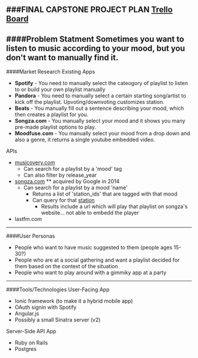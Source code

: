 ###FINAL CAPSTONE PROJECT PLAN
[Trello Board](https://trello.com/b/qtN8AnOF/capstone)
---
####Problem Statment
Sometimes you want to listen to music according to your mood, but you don't want to manually find it.
---
####Market Research 
Existing Apps 
  - **Spotify** - You need to manually select the cateogory of playlist to listen to or build your own playlist manually  
  - **Pandora** - You need to manually select a certain starting song/artist to kick off the playlist. Upvoting/downvoting customizes station.  
  - **Beats** - You manually fill out a sentence describing your mood, which then creates a playlist for you.  
  - **Songza.com** - You manually select your mood and it shows you many pre-made playlist options to play.  
  - **Moodfuse.com** - You manually select your mood from a drop down and also a genre, it returns a single youtube embedded video.  

APIs  
  - [musicovery.com](http://musicovery.com/api/V2/doc/documentation.php#playlist_tag)
    - Can search for a playlist by a 'mood' tag
    - Can also filter by release_year
  - [songza.com](http://tsenior.com/2014-05-09-songza-unofficial-api-documentation/) ** acquired by Google in 2014
    - Can search for a playlist by a mood 'name'
      - Returns a list of 'station_ids' that are tagged with that mood
      - Can query for that [station](http://songza.com/api/1/station/1399111)
        - Results include a url which will play that playlist on songza's website... not able to embedd the player
  - lastfm.com
---
####User Personas
  - People who want to have music suggested to them (people ages 15-30?)
  - People who are at a social gathering and want a playlist decided for them based on the context of the situation
  - People who want to play around with a gimmiky app at a party
---
####Tools/Technologies
User-Facing App
  - Ionic framework (to make it a hybrid mobile app)
  - OAuth signin with Spotify
  - Angular.js
  - Possibly a small Sinatra server (v2)

Server-Side API App  
  - Ruby on Rails
  - Postgres
